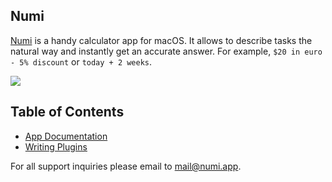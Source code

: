 ## Numi

[Numi](http://numi.app) is a handy calculator app for macOS. It allows to describe tasks the natural way and instantly get an accurate answer. For example, `$20 in euro - 5% discount` or `today + 2 weeks`. 

![](https://numi.app/images/numi-screenshot-yellow.png)

## Table of Contents

* [App Documentation](../../wiki/Documentation)
* [Writing Plugins](../../wiki/Plugins)

For all support inquiries please email to [mail@numi.app](mailto:mail@numi.app).
